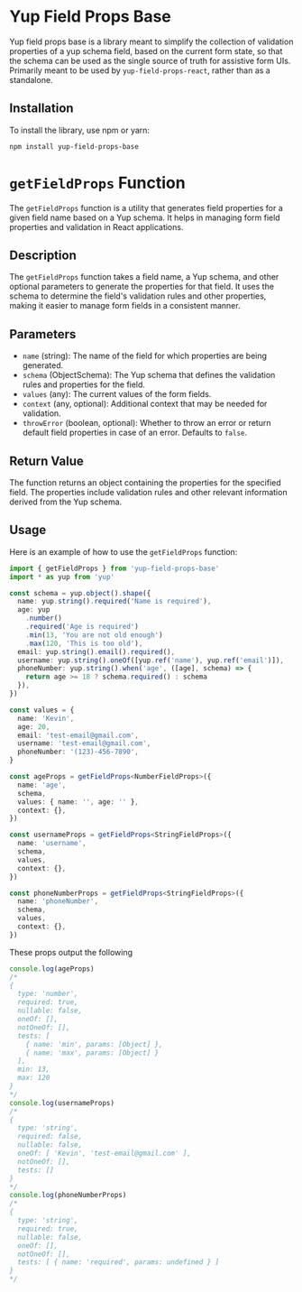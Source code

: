 # Yup Field Props Base

Yup field props base is a library meant to simplify the collection of validation properties of a yup schema field, based on the current form state, so that the schema can be used as the single source of truth for assistive form UIs. Primarily meant to be used by `yup-field-props-react`, rather than as a standalone.

## Installation

To install the library, use npm or yarn:

```bash
npm install yup-field-props-base
```

# `getFieldProps` Function

The `getFieldProps` function is a utility that generates field properties for a given field name based on a Yup schema. It helps in managing form field properties and validation in React applications.

## Description

The `getFieldProps` function takes a field name, a Yup schema, and other optional parameters to generate the properties for that field. It uses the schema to determine the field's validation rules and other properties, making it easier to manage form fields in a consistent manner.

## Parameters

- `name` (string): The name of the field for which properties are being generated.
- `schema` (ObjectSchema): The Yup schema that defines the validation rules and properties for the field.
- `values` (any): The current values of the form fields.
- `context` (any, optional): Additional context that may be needed for validation.
- `throwError` (boolean, optional): Whether to throw an error or return default field properties in case of an error. Defaults to `false`.

## Return Value

The function returns an object containing the properties for the specified field. The properties include validation rules and other relevant information derived from the Yup schema.

## Usage

Here is an example of how to use the `getFieldProps` function:

```typescript
import { getFieldProps } from 'yup-field-props-base'
import * as yup from 'yup'

const schema = yup.object().shape({
  name: yup.string().required('Name is required'),
  age: yup
    .number()
    .required('Age is required')
    .min(13, 'You are not old enough')
    .max(120, 'This is too old'),
  email: yup.string().email().required(),
  username: yup.string().oneOf([yup.ref('name'), yup.ref('email')]),
  phoneNumber: yup.string().when('age', ([age], schema) => {
    return age >= 18 ? schema.required() : schema
  }),
})

const values = {
  name: 'Kevin',
  age: 20,
  email: 'test-email@gmail.com',
  username: 'test-email@gmail.com',
  phoneNumber: '(123)-456-7890',
}

const ageProps = getFieldProps<NumberFieldProps>({
  name: 'age',
  schema,
  values: { name: '', age: '' },
  context: {},
})

const usernameProps = getFieldProps<StringFieldProps>({
  name: 'username',
  schema,
  values,
  context: {},
})

const phoneNumberProps = getFieldProps<StringFieldProps>({
  name: 'phoneNumber',
  schema,
  values,
  context: {},
})
```

These props output the following

```typescript
console.log(ageProps)
/*
{
  type: 'number',
  required: true,
  nullable: false,
  oneOf: [],
  notOneOf: [],
  tests: [
    { name: 'min', params: [Object] },
    { name: 'max', params: [Object] }
  ],
  min: 13,
  max: 120
}
*/
console.log(usernameProps)
/*
{
  type: 'string',
  required: false,
  nullable: false,
  oneOf: [ 'Kevin', 'test-email@gmail.com' ],
  notOneOf: [],
  tests: []
}
*/
console.log(phoneNumberProps)
/*
{
  type: 'string',
  required: true,
  nullable: false,
  oneOf: [],
  notOneOf: [],
  tests: [ { name: 'required', params: undefined } ]
}
*/
```
